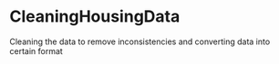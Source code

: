 # CleaningHousingData
Cleaning the data to remove inconsistencies and converting data into certain format
